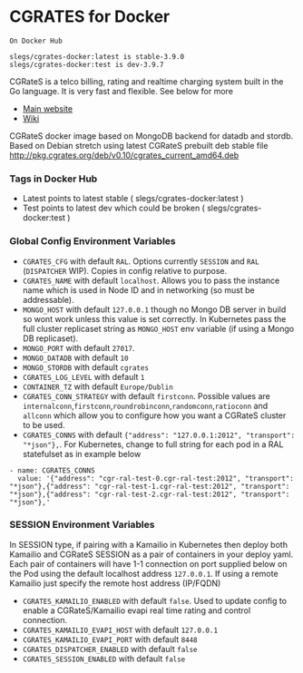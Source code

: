# CGRATES for Docker

```
On Docker Hub

slegs/cgrates-docker:latest is stable-3.9.0
slegs/cgrates-docker:test is dev-3.9.7

```

CGRateS is a telco billing, rating and realtime charging system built in the Go language. It is very fast and flexible. See below for more

* [Main website](http://www.cgrates.org/)
* [Wiki](https://cgrates.readthedocs.io/en/latest/)

CGRateS docker image based on MongoDB backend for datadb and stordb. Based on Debian stretch using latest CGRateS prebuilt deb stable file http://pkg.cgrates.org/deb/v0.10/cgrates_current_amd64.deb

### Tags in Docker Hub

* Latest points to latest stable ( slegs/cgrates-docker:latest )
* Test points to latest dev which could be broken ( slegs/cgrates-docker:test )

### Global Config Environment Variables

* `CGRATES_CFG` with default `RAL`. Options currently `SESSION` and `RAL` (`DISPATCHER` WIP). Copies in config relative to purpose.
* `CGRATES_NAME` with default `localhost`. Allows you to pass the instance name which is used in Node ID and in networking (so must be addressable).
* `MONGO_HOST` with default `127.0.0.1` though no Mongo DB server in build so wont work unless this value is set correctly. In Kubernetes pass the full cluster replicaset string as `MONGO_HOST` env variable (if using a Mongo DB replicaset).
* `MONGO_PORT` with default `27017`.
* `MONGO_DATADB` with default `10`
* `MONGO_STORDB` with default `cgrates`
* `CGRATES_LOG_LEVEL` with default `1`
* `CONTAINER_TZ` with default `Europe/Dublin`
* `CGRATES_CONN_STRATEGY` with default `firstconn`. Possible values are `internalconn`,`firstconn`,`roundrobinconn`,`randomconn`,`ratioconn` and `allconn` which allow you to configure how you want a CGRateS cluster to be used.
* `CGRATES_CONNS` with default `{"address": "127.0.0.1:2012", "transport": "*json"},`. For Kubernetes, change to full string for each pod in a RAL statefulset as in example below

```
- name: CGRATES_CONNS					
  value: '{"address": "cgr-ral-test-0.cgr-ral-test:2012", "transport": "*json"},{"address": "cgr-ral-test-1.cgr-ral-test:2012", "transport": "*json"},{"address": "cgr-ral-test-2.cgr-ral-test:2012", "transport": "*json"},'

```

### SESSION Environment Variables

In SESSION type, if pairing with a Kamailio in Kubernetes then deploy both Kamailio and CGRateS SESSION as a pair of containers in your deploy yaml. Each pair of containers will have 1-1 connection on port supplied below on the Pod using the default localhost address `127.0.0.1`. If using a remote Kamailio just specify the remote host address (IP/FQDN)

* `CGRATES_KAMAILIO_ENABLED` with default `false`. Used to update config to enable a CGRateS/Kamailio evapi real time rating and control connection.
* `CGRATES_KAMAILIO_EVAPI_HOST` with default `127.0.0.1`
* `CGRATES_KAMAILIO_EVAPI_PORT` with default `8448`
* `CGRATES_DISPATCHER_ENABLED` with default `false`
* `CGRATES_SESSION_ENABLED` with default `false`
